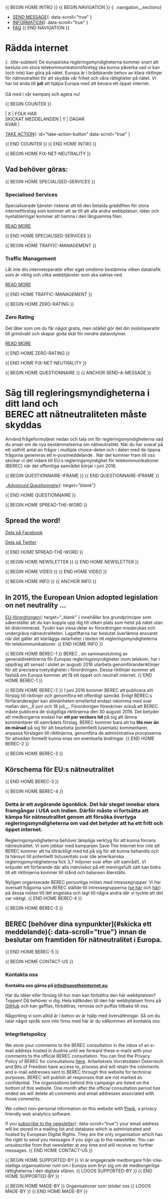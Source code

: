 {{ BEGIN HOME INTRO }}
{{ BEGIN NAVIGATION }}
{: .navigation__sections}
- [SEND MESSAGE](#send-a-message){: data-scroll="true" }
- [INFORMATION](#info){: data-scroll="true" }
- [FAQ](faq)
{{ END NAVIGATION }}

# Rädda internet

{: .title-subtext}
De europeiska regleringsmyndigheterna kommer snart att besluta om stora telekommunikationsföretag ska kunna påverka vad vi kan (och inte) kan göra på nätet. Europa är i brådskande behov av klara riktlinjer för nätneutralitet för att skydda vår frihet och våra rättigheter på nätet. Vi har tid ända till __juli__ att hjälpa Europa med att bevara ett öppet internet.
<br><br>
Gå med i vår kampanj och agera nu!

{{ BEGIN COUNTER }}

| X | FOLK HAR <br> SKICKAT MEDDELANDEN | Y | DAGAR <br> KVAR |

[TAKE ACTION](#send-a-message){: id="take-action-button" data-scroll="true" }

{{ END COUNTER }}
{{ END HOME INTRO }}

{{ BEGIN HOME FIX-NET-NEUTRALITY }}

## Vad behöver göras:

{{ BEGIN HOME SPECIALISED-SERVICES }}

### Specialised Services

Specialiserade tjänster riskerar att bli den betalda gräddfilen för stora internetföretag som kommer att se till att alla andra webbplatser, idéer och nyetableringar kommer att hamna i den långsamma filen.

[READ MORE](faq/#what-are-specialised-services)

{{ END HOME SPECIALISED-SERVICES }}

{{ BEGIN HOME TRAFFIC-MANAGEMENT }}

### Traffic Management

Låt inte din internetoperatör efter eget omdöme bestämma vilken datatrafik som är viktig och vilka webbtjänster som ska saktas ned.

[READ MORE](faq/#what-is-traffic-management)

{{ END HOME TRAFFIC-MANAGEMENT }}

{{ BEGIN HOME ZERO-RATING }}

### Zero Rating

Det låter som om du får något gratis, men istället gör det din mobiloperatör till grindvakt och skapar goda skäl för mindre datavolymer.

[READ MORE](faq/#what-is-zero-rating)

{{ END HOME ZERO-RATING }}

{{ END HOME FIX-NET-NEUTRALITY }}


{{ BEGIN HOME QUESTIONNAIRE }}
{{ ANCHOR SEND-A-MESSAGE }}

# Säg till regleringsmyndigheterna i ditt land och <br> BEREC att nätneutraliteten måste skyddas

Använd frågeformuläret nedan och tala om för regleringsmyndigheterna vad du anser om de nya bestämmelserna om nätneutralitet. När du har svarat på ett valfritt antal en frågor i multiple choice-delen och i delen med de öppna frågorna genereras ett e-postmeddelande . När det kommer fram till oss skickar vi det vidare till EU:s regleringsmyndighet för telekommunikationer (BEREC) när det offentliga samrådet börjar i juni 2016.

{{ BEGIN QUESTIONNAIRE-IFRAME }}
{{ END QUESTIONNAIRE-IFRAME }}

__[Advanced Questionnaire](https://consultation.savetheinternet.eu/advanced/){: target="_blank"}__

{{ END HOME QUESTIONNAIRE }}

{{ BEGIN HOME SPREAD-THE-WORD }}

## Spread the word!

[Dela på Facebook](http://www.facebook.com/sharer/sharer.php?s=100&p%5Burl%5D=http://www.savetheinternet.eu/&p%5Bimages%5D%5B0%5D=http://www.savetheinternet.eu/img/thumbnail.png&p%5Btitle%5D=Help%20Save%20the%20Internet&p%5Bsummary%5D=Your%20freedom%20online%20is%20threatened%20by%20EU%20proposals.%20The%20fight%20for%20an%20open%20Internet%20is%20happening%20right%20now%20in%20Brussels.)

[Dela på Twitter](https://twitter.com/intent/tweet?text=Help%20save%20the%20internet.%20Tell%20your%20regulator%20to%20safeguard%20net%20neutrality.%20http%3A%2F%2Fwww.savetheinternet.eu%2F%20%23SaveTheInternet)

{{ END HOME SPREAD-THE-WORD }}

{{ BEGIN HOME NEWSLETTER }}
{{ END HOME NEWSLETTER }}

{{ BEGIN HOME VIDEO }}
{{ END HOME VIDEO }}

{{ BEGIN HOME INFO }}
{{ ANCHOR INFO }}
## In 2015, the European Union adopted  legislation on net neutrality ...

[EU-förordningen](http://eur-lex.europa.eu/legal-content/EN/TXT/?uri=CELEX:32015R2120){: target="_blank" } innehåller bra grundprinciper som säkerställer att du kan koppla upp dig till vilken plats som helst på nätet utan bli diskriminerad. Tyvärr kan vissa delar av förordningen missbrukas och undergräva nätneutraliteten. Lagstiftarna har beslutat överlämna ansvaret när det gäller att klarlägga oklarheter i texten till regleringsmyndigheterna för telekommunikationer.
{{ END HOME INFO }}


{{ BEGIN HOME BEREC-1 }}
BEREC , en sammanslutning av generaldirektörerna för Europas regleringsmyndigheter inom telekom, har i uppdrag att senast i slutet av augusti 2016 utarbeta genomföranderiktlinjer för att precisera tvetydigheter i förordningen. Dessa riktlinjer kommer att fastslå om Europa kommer att få ett öppet och neutralt internet.
{{ END HOME BEREC-1 }}

{{ BEGIN HOME BEREC-2 }}
I juni 2016 kommer BEREC att publicera sitt förslag till riktlinjer och genomföra ett offentligt samråd. Enligt BEREC:s förfaranderegler kan allmänheten emellertid endast inkomma med svar mellan den__6 juni och 18 juli__. Förordningen föreskriver också att BEREC måste publicera de slutgiltiga riktlinjerna den 30 augusti 2016. Det betyder att medborgarna endast har __ett par veckors tid__ på sig att lämna kommentarer till samrådets förslag. BEREC kommer bara att ha __lite mer än en månad__ på sig för att bearbeta (potentiellt tusentals) kommentarer, anpassa förslagen till riktlinjerna, genomföra de administrativa processerna för attsedan formellt kunna enas om eventuella ändringar.
{{ END HOME BEREC-2 }}

{{ BEGIN HOME BEREC-3 }}
## Körschema för EU:s nätneutralitet
{{ END HOME BEREC-3 }}

{{ BEGIN HOME BEREC-4 }}
### __Detta är ett avgörande ögonblick. Det här steget innebar stora framgångar i USA och Indien. Därför måste vi fortsätta att kämpa för nätneutralitet genom att försöka övertyga regleringsmyndigheterna om vad det betyder att ha ett fritt och öppet internet.__

Regleringsmyndigheterna behöver lämpliga verktyg för att kunna forcera nätneutralitet. Vi som jobbar med kampanjen Save The Internet tror inte att BEREC kommer att ha tillräckligt med tid på sig för att kunna behandla och ta hänsyn till potentiellt tiotusentals svar (de amerikanska regleringsmyndigheterna fick 3,7 miljoner svar efter sitt samråd!). Vi erbjuder ett förfarande där alla människor på ett meningsfullt sätt kan bidra till att riktlinjerna kommer till stånd och balansen återställs.

Nyligen organiserade BEREC personliga möten med intressegrupper. Vi har översatt frågorna som BEREC ställde till intressegrupperna ([se här](https://edri.org/edris-first-input-on-net-neutrality-guidelines/) och [här](https://www.accessnow.org/rekindling-net-neutrality-our-meeting-with-eus-telecoms-regulators/)) på dessa möten till lätt engelska och lagt till några andra där vi tyckte att det var viktigt.
{{ END HOME BEREC-4 }}

{{ BEGIN HOME BEREC-5 }}
## BEREC [behöver dina synpunkter](#skicka ett meddelande){: data-scroll="true"} innan de beslutar om framtiden för nätneutralitet i Europa.


{{ END HOME BEREC-5 }}

{{ BEGIN HOME CONTACT-US }}
### Kontakta oss

__Kontakta oss gärna på [info@savetheinternet.eu](mailto:info@savetheinternet.eu)__

Har du idéer eller förslag till hur man kan förbättra den här webbplatsen? Toppen! Då behöver vi dig. Hela källkoden till den här webbplatsen finns på [GitHub](https://github.com/Netzfreiheit/STI-UI) och kan gafflas, förbättras, remixas och puffas tillbaka till oss.

Någonting vi som alltid är i behov av är hjälp med översättningar. Så om du talar något språk som inte finns med här är du välkommen att kontakta oss.

### Integritetspolicy

We store your comments to the BEREC consultation in the inbox of an e-mail address hosted in Austria until we forward these e-mails with your comments to the official BEREC consultation. You can find the Privacy Policy of BEREC for consultations [here](http://berec.europa.eu/eng/document_register/subject_matter/berec_office/download/0/4615-privacy-statement-berec-office-policy-do_0.pdf). Arbeitskreis Vorratsdaten Österreich and Bits of Freedom have access to, process and will retain the comments and e-mail addresses sent to BEREC through this website for technical purposes. BEREC will publish all responses that are not marked as confidential. The organisations behind this campaign are listed on the bottom of this website. One month after the official consultation period has ended we will delete all comments and email addresses associated with those comments.

We collect non-personal information on this website with [Piwik](https://piwik.org/), a privacy friendly web analytics software.

If you [subscribe to the newsletter](#subscribe-to-newsletter){: data-scroll="true"} your email address will be stored in a mailing list and database which is administrated and hosted by European Digital Rights. They are the only organisation which has the right to send you messages if you sign up to the newsletter. You can unsubscribe from that newsletter at any time and will receive no further messages. 
{{ END HOME CONTACT-US }}

{{ BEGIN HOME SUPPORTED-BY }}
Vi är engagerade medborgare från icke-statliga organisationer runt om i Europa som bryr sig om de medborgerliga rättigheterna i den digitala sfären.
{{ LOGOS SUPPORTED-BY }}
{{ END HOME SUPPORTED-BY }}

{{ BEGIN HOME MADE-BY }}
Organisationer som stöder oss
{{ LOGOS MADE-BY }}
{{ END HOME MADE-BY }}
